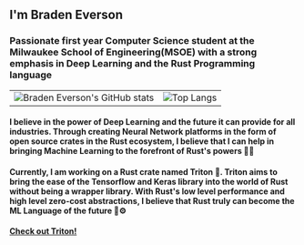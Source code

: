 ## I'm Braden Everson
### Passionate first year Computer Science student at the Milwaukee School of Engineering(MSOE) with a strong emphasis in Deep Learning and the Rust Programming language

|   |   |
| - | - |
| ![Braden Everson's GitHub stats](https://github-readme-stats.vercel.app/api?username=BradenEverson&theme=prussian)  | ![Top Langs](https://github-readme-stats-git-masterrstaa-rickstaa.vercel.app/api/top-langs/?username=BradenEverson&theme=prussian&size_weight=0.5&size_count=0.5&hide=css,html&layout=compact)  |


#### I believe in the power of Deep Learning and the future it can provide for all industries. Through creating Neural Network platforms in the form of open source crates in the Rust ecosystem, I believe that I can help in bringing Machine Learning to the forefront of Rust's powers 🦀🦾

#### Currently, I am working on a Rust crate named Triton 🦎. Triton aims to bring the ease of the Tensorflow and Keras library into the world of Rust without being a wrapper library. With Rust's low level performance and high level zero-cost abstractions, I believe that Rust truly can become the ML Language of the future 🧠⚙️
#### [Check out Triton!]([https://github.com/BradenEverson/triton])
